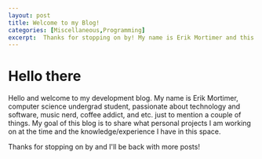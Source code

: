 ```yaml
---
layout: post
title: Welcome to my Blog!
categories: [Miscellaneous,Programming]
excerpt:  Thanks for stopping on by! My name is Erik Mortimer and this is my development blog.
---
```


# Hello there
Hello and welcome to my development blog. My name is Erik Mortimer, computer science undergrad student, passionate about technology and software, music nerd, coffee addict, and etc. just to mention a couple of things. My goal of this blog is to share what personal projects I am working on at the time and the knowledge/experience I have in this space. 

Thanks for stopping on by and I'll be back with more posts!
